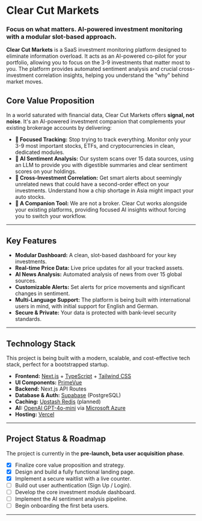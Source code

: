 # Clear Cut Markets

### Focus on what matters. AI-powered investment monitoring with a modular slot-based approach.

**Clear Cut Markets** is a SaaS investment monitoring platform designed to eliminate information overload. It acts as an AI-powered co-pilot for your portfolio, allowing you to focus on the 3-9 investments that matter most to you. The platform provides automated sentiment analysis and crucial cross-investment correlation insights, helping you understand the "why" behind market moves.

## Core Value Proposition

In a world saturated with financial data, Clear Cut Markets offers **signal, not noise**. It's an AI-powered investment companion that complements your existing brokerage accounts by delivering:

* **🎯 Focused Tracking:** Stop trying to track everything. Monitor only your 3-9 most important stocks, ETFs, and cryptocurrencies in clean, dedicated modules.
* **🤖 AI Sentiment Analysis:** Our system scans over 15 data sources, using an LLM to provide you with digestible summaries and clear sentiment scores on your holdings.
* **🔗 Cross-Investment Correlation:** Get smart alerts about seemingly unrelated news that could have a second-order effect on your investments. Understand how a chip shortage in Asia might impact your auto stocks.
* **🤝 A Companion Tool:** We are not a broker. Clear Cut works alongside your existing platforms, providing focused AI insights without forcing you to switch your workflow.

---

## Key Features

* **Modular Dashboard:** A clean, slot-based dashboard for your key investments.
* **Real-time Price Data:** Live price updates for all your tracked assets.
* **AI News Analysis:** Automated analysis of news from over 15 global sources.
* **Customizable Alerts:** Set alerts for price movements and significant changes in sentiment.
* **Multi-Language Support:** The platform is being built with international users in mind, with initial support for English and German.
* **Secure & Private:** Your data is protected with bank-level security standards.

---

## Technology Stack

This project is being built with a modern, scalable, and cost-effective tech stack, perfect for a bootstrapped startup.

* **Frontend:** [Next.js](https://nextjs.org/) + [TypeScript](https://www.typescriptlang.org/) + [Tailwind CSS](https://tailwindcss.com/)
* **UI Components:** [PrimeVue](https://primevue.org/)
* **Backend:** Next.js API Routes
* **Database & Auth:** [Supabase](https://supabase.com/) (PostgreSQL)
* **Caching:** [Upstash Redis](https://upstash.com/) (planned)
* **AI:** [OpenAI GPT-4o-mini](https://openai.com/) via [Microsoft Azure](https://azure.microsoft.com/)
* **Hosting:** [Vercel](https://vercel.com/)

---

## Project Status & Roadmap

The project is currently in the **pre-launch, beta user acquisition phase**.

* [x] Finalize core value proposition and strategy.
* [x] Design and build a fully functional landing page.
* [x] Implement a secure waitlist with a live counter.
* [ ] Build out user authentication (Sign Up / Login).
* [ ] Develop the core investment module dashboard.
* [ ] Implement the AI sentiment analysis pipeline.
* [ ] Begin onboarding the first beta users.

---